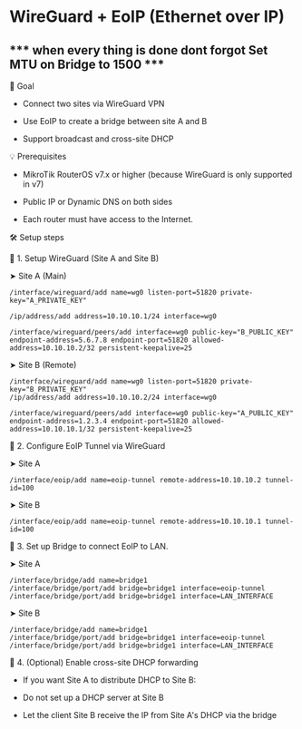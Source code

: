 # WireGuard + EoIP (Ethernet over IP)

## *** when every thing is done dont forgot Set MTU on Bridge to 1500 ***

🎯 Goal

- Connect two sites via WireGuard VPN

- Use EoIP to create a bridge between site A and B

- Support broadcast and cross-site DHCP

💡 Prerequisites

- MikroTik RouterOS v7.x or higher (because WireGuard is only supported in v7)

- Public IP or Dynamic DNS on both sides

- Each router must have access to the Internet.

🛠️ Setup steps

🔐 1. Setup  WireGuard (Site A and Site B)

➤ Site A (Main)
```
/interface/wireguard/add name=wg0 listen-port=51820 private-key="A_PRIVATE_KEY"

/ip/address/add address=10.10.10.1/24 interface=wg0

/interface/wireguard/peers/add interface=wg0 public-key="B_PUBLIC_KEY" endpoint-address=5.6.7.8 endpoint-port=51820 allowed-address=10.10.10.2/32 persistent-keepalive=25
```

➤ Site B (Remote)
```
/interface/wireguard/add name=wg0 listen-port=51820 private-key="B_PRIVATE_KEY"
/ip/address/add address=10.10.10.2/24 interface=wg0

/interface/wireguard/peers/add interface=wg0 public-key="A_PUBLIC_KEY" endpoint-address=1.2.3.4 endpoint-port=51820 allowed-address=10.10.10.1/32 persistent-keepalive=25
```

🔄 2. Configure EoIP Tunnel via WireGuard

➤ Site A

```
/interface/eoip/add name=eoip-tunnel remote-address=10.10.10.2 tunnel-id=100
```

➤ Site B

```
/interface/eoip/add name=eoip-tunnel remote-address=10.10.10.1 tunnel-id=100
```

🌉 3. Set up Bridge to connect EoIP to LAN.

➤ Site A

```
/interface/bridge/add name=bridge1
/interface/bridge/port/add bridge=bridge1 interface=eoip-tunnel
/interface/bridge/port/add bridge=bridge1 interface=LAN_INTERFACE
```
➤ Site B

```
/interface/bridge/add name=bridge1
/interface/bridge/port/add bridge=bridge1 interface=eoip-tunnel
/interface/bridge/port/add bridge=bridge1 interface=LAN_INTERFACE
```

📶 4. (Optional) Enable cross-site DHCP forwarding

- If you want Site A to distribute DHCP to Site B:

- Do not set up a DHCP server at Site B

- Let the client Site B receive the IP from Site A's DHCP via the bridge




